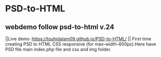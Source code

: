 # PSD-to-HTML
## webdemo follow psd-to-html v.24
||Live demo :https://touhidalam09.github.io/PSD-to-HTML/
||
First time creating PSD to HTML CSS responsive (for max-width-600px).Here have PSD file main index.php file and css and img folder.
